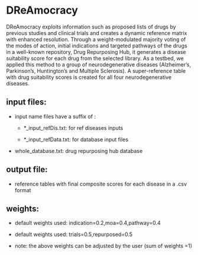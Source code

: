 # DReAmocracy
DReAmocracy exploits information such as proposed lists of drugs by previous studies and clinical trials and creates a dynamic reference matrix with enhanced resolution. Through a weight-modulated majority voting of the modes of action, initial indications and targeted pathways of the drugs in a well-known repository, Drug Repurposing Hub, it generates  a disease suitability score for each drug from the selected library. As a testbed, we applied this method to a group of neurodegenerative diseases (Alzheimer’s, Parkinson’s, Huntington’s and Multiple Sclerosis). A super-reference table with drug suitability scores is created for all four neurodegenerative diseases.

## input files:
* input name files have a suffix of :

  * *_input_refDis.txt: for ref diseases inputs

  * *_input_refData.txt: for database input files

* whole_database.txt: drug repurposing hub database

## output file:
* reference tables with final composite scores for each disease in a .csv format

## weights:

* default weights used: indication=0.2,moa=0.4,pathway=0.4

* default weights used: trials=0.5,repurposed=0.5

* note: the above weights can be adjusted by the user (sum of weights =1)



